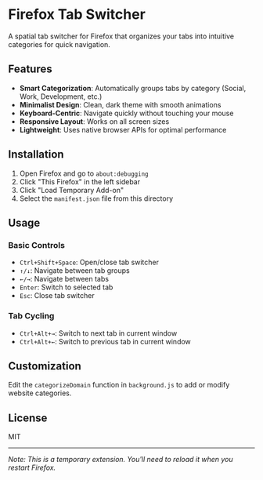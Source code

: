 # Firefox Tab Switcher

A spatial tab switcher for Firefox that organizes your tabs into intuitive categories for quick navigation.

## Features

- **Smart Categorization**: Automatically groups tabs by category (Social, Work, Development, etc.)
- **Minimalist Design**: Clean, dark theme with smooth animations
- **Keyboard-Centric**: Navigate quickly without touching your mouse
- **Responsive Layout**: Works on all screen sizes
- **Lightweight**: Uses native browser APIs for optimal performance

## Installation

1. Open Firefox and go to `about:debugging`
2. Click "This Firefox" in the left sidebar
3. Click "Load Temporary Add-on"
4. Select the `manifest.json` file from this directory

## Usage

### Basic Controls

- `Ctrl+Shift+Space`: Open/close tab switcher
- `↑/↓`: Navigate between tab groups
- `←/→`: Navigate between tabs
- `Enter`: Switch to selected tab
- `Esc`: Close tab switcher

### Tab Cycling

- `Ctrl+Alt+→`: Switch to next tab in current window
- `Ctrl+Alt+←`: Switch to previous tab in current window

## Customization

Edit the `categorizeDomain` function in `background.js` to add or modify website categories.

## License

MIT

---

*Note: This is a temporary extension. You'll need to reload it when you restart Firefox.*
